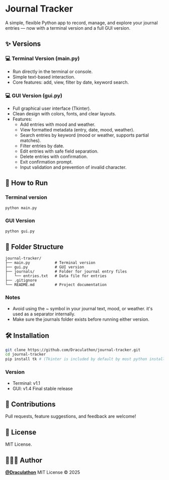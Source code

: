 # Journal Tracker

A simple, flexible Python app to record, manage, and explore your journal entries — now with a terminal version and a full GUI version.

## ✨ Versions
### 💻 Terminal Version (main.py)
- Run directly in the terminal or console.
- Simple text-based interaction.
- Core features: add, view, filter by date, keyword search.
### 💻 GUI Version (gui.py)
- Full graphical user interface (Tkinter).
- Clean design with colors, fonts, and clear layouts.
- Features:
    - Add entries with mood and weather.
    - View formatted metadata (entry, date, mood, weather).
    - Search entries by keyword (mood or weather, supports partial matches).
    - Filter entries by date.
    - Edit entries with safe field separation.
    - Delete entries with confirmation.
    - Exit confirmation prompt.
    - Input validation and prevention of invalid character.

## 🚀 How to Run
### Terminal version
```bash
python main.py
```
### GUI Version
```bash
python gui.py
```
## 📁 Folder Structure
```
journal-tracker/
├── main.py           # Terminal version
├── gui.py            # GUI version
├── journals/         # Folder for journal entry files
│   └── entries.txt   # Data file for entries
├── .gitignore
└── README.md         # Project documentation
```
### Notes
- Avoid using the ~ symbol in your journal text, mood, or weather. it's used as a separator internally.
- Make sure the journals folder exists before running either version.
## 🛠️ Installation
```bash
git clone https://github.com/Draculathon/journal-tracker.git
cd journal-tracker
pip install tk # (Tkinter is included by default by most python installations)
```
### Version
- Terminal: v1.1
- GUI: v1.4 Final stable release

## 🤝 Contributions
Pull requests, feature suggestions, and feedback are welcome!

## 📄 License
MIT License.
## 🧑🏽‍💻 Author

**[@Draculathon](https://github.com/Draculathon)**
MIT License © 2025